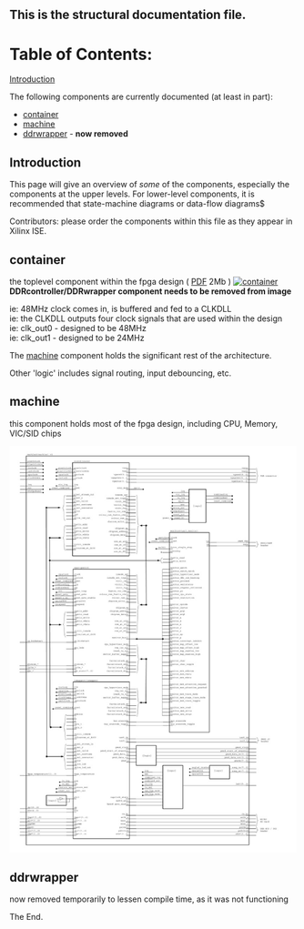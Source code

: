 ## This is the **structural** documentation file.

# Table of Contents:

[Introduction](#introduction)

The following components are currently documented (at least in part):

* [container](#container)
* [machine](#machine)
* [ddrwrapper](#ddrwrapper) - **now removed**

## Introduction

This page will give an overview of *some* of the components, especially the components at the upper levels. For lower-level components, it is recommended that state-machine diagrams or data-flow diagrams$

Contributors: please order the components within this file as they appear in Xilinx ISE.

## container
the toplevel component within the fpga design 
( [PDF](./images/container.pdf) 2Mb )
[![container](./images/container-small.jpg)](./images/container.jpg)  
**DDRcontroller/DDRwrapper component needs to be removed from image**

ie: 48MHz clock comes in, is buffered and fed to a CLKDLL  
ie: the CLKDLL outputs four clock signals that are used within the design  
ie: clk_out0 - designed to be 48MHz  
ie: clk_out1 - designed to be 24MHz  

The [machine](#machine) component holds the significant rest of the architecture.

Other 'logic' includes signal routing, input debouncing, etc.

## machine
this component holds most of the fpga design, including CPU, Memory, VIC/SID chips

[![machine](./images/machine-small.jpg)](./images/machine.jpg)

## ddrwrapper
now removed temporarily to lessen compile time, as it was not functioning

The End.
